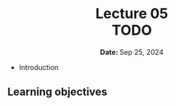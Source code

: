<h1 align="center">
<b>Lecture 05</b><br>
TODO
</h1>
<p align="center"><b>Date: </b>Sep 25, 2024</p>

- Introduction

## Learning objectives
